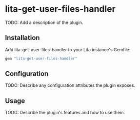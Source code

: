 # lita-get-user-files-handler

TODO: Add a description of the plugin.

## Installation

Add lita-get-user-files-handler to your Lita instance's Gemfile:

``` ruby
gem "lita-get-user-files-handler"
```

## Configuration

TODO: Describe any configuration attributes the plugin exposes.

## Usage

TODO: Describe the plugin's features and how to use them.
